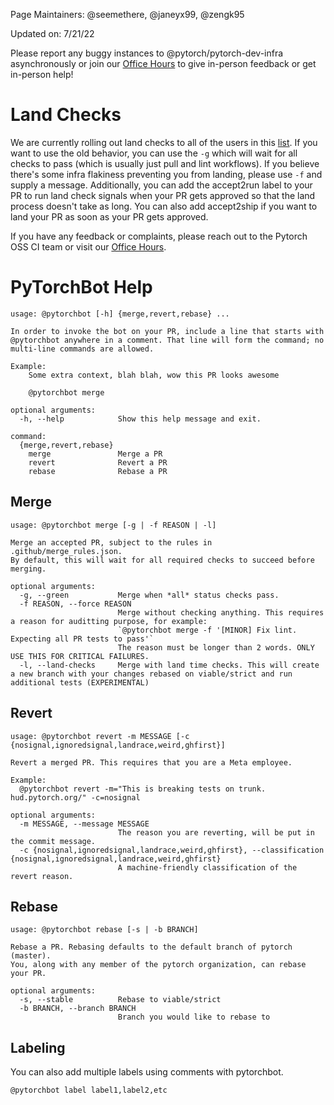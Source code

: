 Page Maintainers: @seemethere, @janeyx99, @zengk95

Updated on: 7/21/22

Please report any buggy instances to @pytorch/pytorch-dev-infra asynchronously or join our [Office Hours](https://github.com/pytorch/pytorch/wiki/Dev-Infra-Office-Hours) to give in-person feedback or get in-person help!
# Land Checks
We are currently rolling out land checks to all of the users in this [list](https://github.com/pytorch/test-infra/blob/main/torchci/lib/bot/rolloutUtils.ts). If you want to use the old behavior, you can use the `-g` which will wait for all checks to pass (which is usually just pull and lint workflows). If you believe there's some infra flakiness preventing you from landing, please use `-f` and supply a message. Additionally, you can add the accept2run label to your PR to run land check signals when your PR gets approved so that the land process doesn't take as long. You can also add accept2ship if you want to land your PR as soon as your PR gets approved.  

If you have any feedback or complaints, please reach out to the Pytorch OSS CI team or visit our [Office Hours](https://github.com/pytorch/pytorch/wiki/Dev-Infra-Office-Hours).

# PyTorchBot Help
```
usage: @pytorchbot [-h] {merge,revert,rebase} ...

In order to invoke the bot on your PR, include a line that starts with
@pytorchbot anywhere in a comment. That line will form the command; no
multi-line commands are allowed.

Example:
    Some extra context, blah blah, wow this PR looks awesome

    @pytorchbot merge

optional arguments:
  -h, --help            Show this help message and exit.

command:
  {merge,revert,rebase}
    merge               Merge a PR
    revert              Revert a PR
    rebase              Rebase a PR
```
## Merge
```
usage: @pytorchbot merge [-g | -f REASON | -l]

Merge an accepted PR, subject to the rules in .github/merge_rules.json.
By default, this will wait for all required checks to succeed before merging.

optional arguments:
  -g, --green           Merge when *all* status checks pass.
  -f REASON, --force REASON
                        Merge without checking anything. This requires a reason for auditting purpose, for example:
                        `@pytorchbot merge -f '[MINOR] Fix lint. Expecting all PR tests to pass'`
                        The reason must be longer than 2 words. ONLY USE THIS FOR CRITICAL FAILURES.
  -l, --land-checks     Merge with land time checks. This will create a new branch with your changes rebased on viable/strict and run additional tests (EXPERIMENTAL)
```
## Revert
```
usage: @pytorchbot revert -m MESSAGE [-c {nosignal,ignoredsignal,landrace,weird,ghfirst}]

Revert a merged PR. This requires that you are a Meta employee.

Example:
  @pytorchbot revert -m="This is breaking tests on trunk. hud.pytorch.org/" -c=nosignal

optional arguments:
  -m MESSAGE, --message MESSAGE
                        The reason you are reverting, will be put in the commit message.
  -c {nosignal,ignoredsignal,landrace,weird,ghfirst}, --classification {nosignal,ignoredsignal,landrace,weird,ghfirst}
                        A machine-friendly classification of the revert reason.
```
## Rebase
```
usage: @pytorchbot rebase [-s | -b BRANCH]

Rebase a PR. Rebasing defaults to the default branch of pytorch (master).
You, along with any member of the pytorch organization, can rebase your PR.

optional arguments:
  -s, --stable          Rebase to viable/strict
  -b BRANCH, --branch BRANCH
                        Branch you would like to rebase to
```
## Labeling
You can also add multiple labels using comments with pytorchbot.

```
@pytorchbot label label1,label2,etc
```